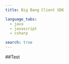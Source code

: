```yaml
---
title: Big Bang Client SDK

language_tabs:
  - java
  - javascript
  - csharp

search: true
---
```


##Test